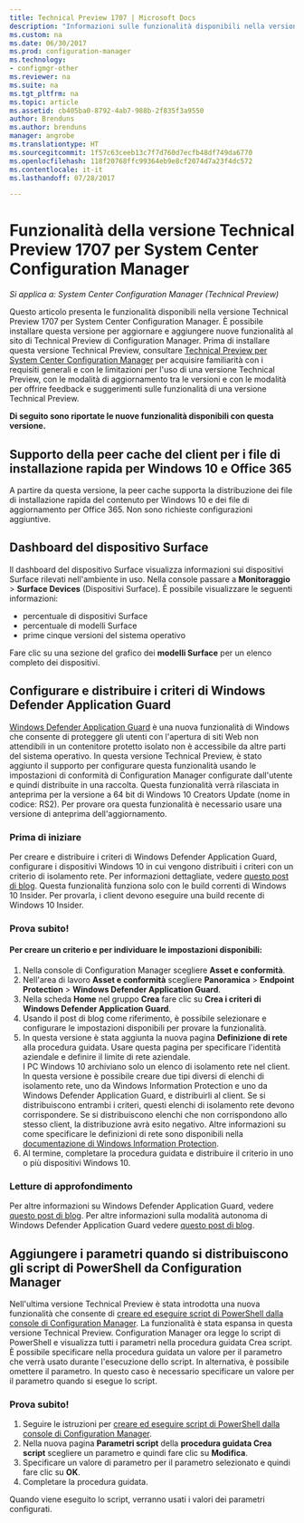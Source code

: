 ```yaml
---
title: Technical Preview 1707 | Microsoft Docs
description: "Informazioni sulle funzionalità disponibili nella versione Technical Preview 1707 per System Center Configuration Manager."
ms.custom: na
ms.date: 06/30/2017
ms.prod: configuration-manager
ms.technology:
- configmgr-other
ms.reviewer: na
ms.suite: na
ms.tgt_pltfrm: na
ms.topic: article
ms.assetid: cb405ba0-8792-4ab7-988b-2f835f3a9550
author: Brenduns
ms.author: brenduns
manager: angrobe
ms.translationtype: HT
ms.sourcegitcommit: 1f57c63ceeb13c7f7d760d7ecfb48df749da6770
ms.openlocfilehash: 118f20768ffc99364eb9e8cf2074d7a23f4dc572
ms.contentlocale: it-it
ms.lasthandoff: 07/28/2017

---
```

# <a name="capabilities-in-technical-preview-1707-for-system-center-configuration-manager"></a>Funzionalità della versione Technical Preview 1707 per System Center Configuration Manager

*Si applica a: System Center Configuration Manager (Technical Preview)*

Questo articolo presenta le funzionalità disponibili nella versione Technical Preview 1707 per System Center Configuration Manager. È possibile installare questa versione per aggiornare e aggiungere nuove funzionalità al sito di Technical Preview di Configuration Manager. Prima di installare questa versione Technical Preview, consultare [Technical Preview per System Center Configuration Manager](../../core/get-started/technical-preview.md) per acquisire familiarità con i requisiti generali e con le limitazioni per l'uso di una versione Technical Preview, con le modalità di aggiornamento tra le versioni e con le modalità per offrire feedback e suggerimenti sulle funzionalità di una versione Technical Preview.     


<!--  Known Issues Template   
**Known Issues in this Technical Preview:**
-   **Issue Name**. Details
    Workaround details.
-->

**Di seguito sono riportate le nuove funzionalità disponibili con questa versione.**  

<!--  Rough Section Template
##  FEATURE

### Procedure 1
### Try it out!  
 Try to complete the following tasks and then send us **Feedback** from the **Home** tab of the Ribbon to let us know how it worked:
 -  Task 1
 -  Task 2              
-->

## <a name="client-peer-cache-support-for-express-installation-files-for-windows-10-and-office-365"></a>Supporto della peer cache del client per i file di installazione rapida per Windows 10 e Office 365
<!-- 1352486 -->
A partire da questa versione, la peer cache supporta la distribuzione dei file di installazione rapida del contenuto per Windows 10 e dei file di aggiornamento per Office 365. Non sono richieste configurazioni aggiuntive.

## <a name="surface-device-dashboard"></a>Dashboard del dispositivo Surface
<!--1355788-->
Il dashboard del dispositivo Surface visualizza informazioni sui dispositivi Surface rilevati nell'ambiente in uso. Nella console passare a **Monitoraggio** > **Surface Devices** (Dispositivi Surface). È possibile visualizzare le seguenti informazioni:
- percentuale di dispositivi Surface
- percentuale di modelli Surface
- prime cinque versioni del sistema operativo

Fare clic su una sezione del grafico dei **modelli Surface** per un elenco completo dei dispositivi.  

## <a name="configure-and-deploy-windows-defender-application-guard-policies"></a>Configurare e distribuire i criteri di Windows Defender Application Guard
<!-- 1351960 -->

[Windows Defender Application Guard](https://blogs.windows.com/msedgedev/2016/09/27/application-guard-microsoft-edge/#XLxEbcpkuKcFebrw.97) è una nuova funzionalità di Windows che consente di proteggere gli utenti con l'apertura di siti Web non attendibili in un contenitore protetto isolato non è accessibile da altre parti del sistema operativo. In questa versione Technical Preview, è stato aggiunto il supporto per configurare questa funzionalità usando le impostazioni di conformità di Configuration Manager configurate dall'utente e quindi distribuite in una raccolta. Questa funzionalità verrà rilasciata in anteprima per la versione a 64 bit di Windows 10 Creators Update (nome in codice: RS2). Per provare ora questa funzionalità è necessario usare una versione di anteprima dell'aggiornamento.

### <a name="before-you-start"></a>Prima di iniziare

Per creare e distribuire i criteri di Windows Defender Application Guard, configurare i dispositivi Windows 10 in cui vengono distribuiti i criteri con un criterio di isolamento rete. Per informazioni dettagliate, vedere [questo post di blog](https://blogs.windows.com/msedgedev/2016/09/27/application-guard-microsoft-edge/#BmJGKPfSjHHzsMmI.97). Questa funzionalità funziona solo con le build correnti di Windows 10 Insider. Per provarla, i client devono eseguire una build recente di Windows 10 Insider.

### <a name="try-it-out"></a>Prova subito!

#### <a name="to-create-a-policy-and-to-browse-the-available-settings"></a>Per creare un criterio e per individuare le impostazioni disponibili:

1. Nella console di Configuration Manager scegliere **Asset e conformità**.
2. Nell'area di lavoro **Asset e conformità** scegliere **Panoramica** > **Endpoint Protection** > **Windows Defender Application Guard**.
3. Nella scheda **Home** nel gruppo **Crea** fare clic su **Crea i criteri di Windows Defender Application Guard**.
4. Usando il post di blog come riferimento, è possibile selezionare e configurare le impostazioni disponibili per provare la funzionalità.
5. In questa versione è stata aggiunta la nuova pagina **Definizione di rete** alla procedura guidata. Usare questa pagina per specificare l'identità aziendale e definire il limite di rete aziendale.<br>I PC Windows 10 archiviano solo un elenco di isolamento rete nel client. In questa versione è possibile creare due tipi diversi di elenchi di isolamento rete, uno da Windows Information Protection e uno da Windows Defender Application Guard, e distribuirli al client. Se si distribuiscono entrambi i criteri, questi elenchi di isolamento rete devono corrispondere. Se si distribuiscono elenchi che non corrispondono allo stesso client, la distribuzione avrà esito negativo.
Altre informazioni su come specificare le definizioni di rete sono disponibili nella [documentazione di Windows Information Protection](https://docs.microsoft.com/windows/threat-protection/windows-information-protection/create-wip-policy-using-sccm).
6. Al termine, completare la procedura guidata e distribuire il criterio in uno o più dispositivi Windows 10.

### <a name="further-reading"></a>Letture di approfondimento
Per altre informazioni su Windows Defender Application Guard, vedere [questo post di blog](https://blogs.windows.com/msedgedev/2016/09/27/application-guard-microsoft-edge/#BmJGKPfSjHHzsMmI.97). Per altre informazioni sulla modalità autonoma di Windows Defender Application Guard vedere [questo post di blog](https://techcommunity.microsoft.com/t5/Windows-Insider-Program/Windows-Defender-Application-Guard-Standalone-mode/td-p/66903).

## <a name="add-parameters-when-you-deploy-powershell-scripts-from-configuration-manager"></a>Aggiungere i parametri quando si distribuiscono gli script di PowerShell da Configuration Manager

<!-- 1236459 --->

Nell'ultima versione Technical Preview è stata introdotta una nuova funzionalità che consente di [creare ed eseguire script di PowerShell dalla console di Configuration Manager]( /core/get-started/capabilities-in-technical-preview-1706#create-and-run-powershell-scripts-from-the-configuration-manager-console).
La funzionalità è stata espansa in questa versione Technical Preview. Configuration Manager ora legge lo script di PowerShell e visualizza tutti i parametri nella procedura guidata Crea script. È possibile specificare nella procedura guidata un valore per il parametro che verrà usato durante l'esecuzione dello script. In alternativa, è possibile omettere il parametro. In questo caso è necessario specificare un valore per il parametro quando si esegue lo script.

### <a name="try-it-out"></a>Prova subito!

1. Seguire le istruzioni per [creare ed eseguire script di PowerShell dalla console di Configuration Manager]( /core/get-started/capabilities-in-technical-preview-1706#create-and-run-powershell-scripts-from-the-configuration-manager-console).
2. Nella nuova pagina **Parametri script** della **procedura guidata Crea script** scegliere un parametro e quindi fare clic su **Modifica**.
3. Specificare un valore di parametro per il parametro selezionato e quindi fare clic su **OK**.
4. Completare la procedura guidata.

Quando viene eseguito lo script, verranno usati i valori dei parametri configurati.

